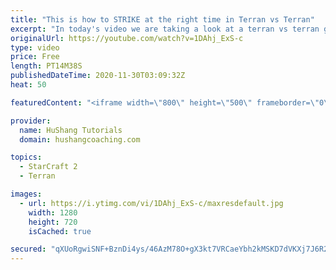```yaml
---
title: "This is how to STRIKE at the right time in Terran vs Terran"
excerpt: "In today's video we are taking a look at a terran vs terran game I played that showcases some patience and how I like to calculate when it's the correct time to attack!  Coaching -------------------------------------------------------------------------- Website: https://www.hushangcoaching.com  Interested"
originalUrl: https://youtube.com/watch?v=1DAhj_ExS-c
type: video
price: Free
length: PT14M38S
publishedDateTime: 2020-11-30T03:09:32Z
heat: 50

featuredContent: "<iframe width=\"800\" height=\"500\" frameborder=\"0\" src=\"https://www.youtube.com/embed/1DAhj_ExS-c\" allow=\"accelerometer; autoplay; encrypted-media; gyroscope; picture-in-picture\" allowfullscreen></iframe>"

provider:
  name: HuShang Tutorials
  domain: hushangcoaching.com

topics:
  - StarCraft 2
  - Terran

images:
  - url: https://i.ytimg.com/vi/1DAhj_ExS-c/maxresdefault.jpg
    width: 1280
    height: 720
    isCached: true

secured: "qXUoRgwiSNF+BznDi4ys/46AzM78O+gX3kt7VRCaeYbh2kMSKD7dVKXj7J6R2e9941w3rB1OFozdXqo9oR4iAz1QhPn0SlsE3EcWHRFgn29Rmzyr0bkgcPMwj9bUqKOeej/lnI+yPikPvwPPd6OxbdzGOV+3z2cpuKk1WpgMVHgK1K+uxKEbmlLuFKxe7gy59+VVy3V+9zOyRi764/aoNVyjVxWm9RTWPfU5G9v+MOl6+aQdEil827rYxn6PF4Oknw2YmD3V5w85ZAsXBMVvCJRM4bPrM7TQjYVrAInPR98DbVhwCrifhiIgysM8Ik++zpJd7dIPPopkOfjGDyN2hnGGd0iCnKaIXjEhhlm4a82BGAbwmgEbUyqtIoyxASiqERQEToXRnyVacEPqqzGx4z9Tb26G4gZmBnTuTelrpHk=;jBMT9iMAB+CXEhN9DGx9Cg=="
---
```


